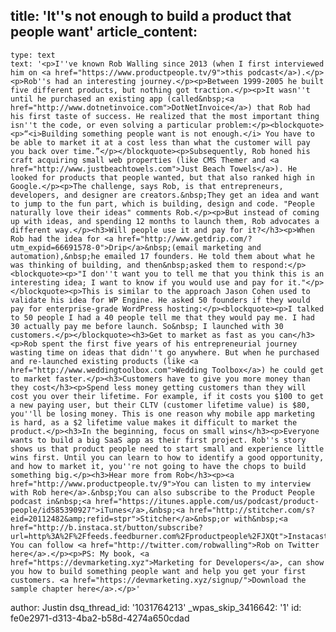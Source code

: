 title: 'It''s not enough to build a product that people want'
article_content:
  -
    type: text
    text: '<p>I''ve known Rob Walling since 2013 (when I first interviewed him on <a href="https://www.productpeople.tv/9">this podcast</a>).</p><p>Rob''s had an interesting journey.</p><p>Between 1999-2005 he built five different products, but nothing got traction.</p><p>It wasn''t until he purchased an existing app (called&nbsp;<a href="http://www.dotnetinvoice.com">DotNetInvoice</a>) that Rob had his first taste of success. He realized that the most important thing isn''t the code, or even solving a particular problem:</p><blockquote><p>“<i>Building something people want is not enough.</i> You have to be able to market it at a cost less than what the customer will pay you back over time.”</p></blockquote><p>Subsequently, Rob honed his craft acquiring small web properties (like CMS Themer and <a href="http://www.justbeachtowels.com">Just Beach Towels</a>). He looked for products that people wanted, but that also ranked high in Google.</p><p>The challenge, says Rob, is that entrepreneurs, developers, and designer are creators.&nbsp;They get an idea and want to jump to the fun part, which is building, design and code. "People naturally love their ideas" comments Rob.</p><p>But instead of coming up with ideas, and spending 12 months to launch them, Rob advocates a different way.</p><h3>Will people use it and pay for it?</h3><p>When Rob had the idea for <a href="http://www.getdrip.com/?utm_expid=66691578-0">Drip</a>&nbsp;(email marketing and automation),&nbsp;he emailed 17 founders. He told them about what he was thinking of building, and then&nbsp;asked them to respond:</p><blockquote><p>"I don''t want you to tell me that you think this is an interesting idea; I want to know if you would use and pay for it."</p></blockquote><p>This is similar to the approach Jason Cohen used to validate his idea for WP Engine. He asked 50 founders if they would pay for enterprise-grade WordPress hosting:</p><blockquote><p>I talked to 50 people I had a 40 people tell me that they would pay me. I had 30 actually pay me before launch. So&nbsp; I launched with 30 customers.</p></blockquote><h3>Get to market as fast as you can</h3><p>Rob spent the first five years of his entrepreneurial journey wasting time on ideas that didn''t go anywhere. But when he purchased and re-launched existing products (like <a href="http://www.weddingtoolbox.com">Wedding Toolbox</a>) he could get to market faster.</p><h3>Customers have to give you more money than they cost</h3><p>Spend less money getting customers than they will cost you over their lifetime. For example, if it costs you $100 to get a new paying user, but their CLTV (customer lifetime value) is $80, you''ll be losing money. This is one reason why mobile app marketing is hard, as a $2 lifetime value makes it difficult to market the product.</p><h3>In the beginning, focus on small wins</h3><p>Everyone wants to build a big SaaS app as their first project. Rob''s story shows us that product people need to start small and experience little wins first. Until you can learn to how to identify a good opportunity, and how to market it, you''re not going to have the chops to build something big.</p><h3>Hear more from Rob</h3><p><a href="http://www.productpeople.tv/9">You can listen to my interview with Rob here</a>.&nbsp;You can also subscribe to the Product People podcast in&nbsp;<a href="https://itunes.apple.com/us/podcast/product-people/id585390927">iTunes</a>,&nbsp;<a href="http://stitcher.com/s?eid=20112482&amp;refid=stpr">Stitcher</a>&nbsp;or with&nbsp;<a href="http://b.instaca.st/button/subscribe?url=http%3A%2F%2Ffeeds.feedburner.com%2Fproductpeople%2FJXQt">Instacast</a>&nbsp;today. You can follow <a href="http://twitter.com/robwalling">Rob on Twitter here</a>.</p><p>PS: My book, <a href="https://devmarketing.xyz">Marketing for Developers</a>, can show you how to build something people want and help you get your first customers. <a href="https://devmarketing.xyz/signup/">Download the sample chapter here</a>.</p>'
author: Justin
dsq_thread_id: '1031764213'
_wpas_skip_3416642: '1'
id: fe0e2971-d313-4ba2-b58d-4274a650cdad
